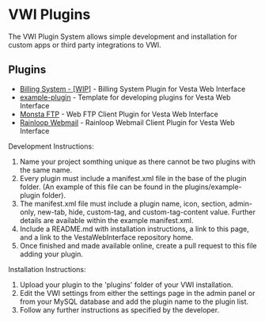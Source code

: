 # VWI Plugins
The VWI Plugin System allows simple development and installation for custom apps or third party integrations to VWI.

## Plugins

- [Billing System - [WIP]](https://github.com/cdgco/vwi-billing) - Billing System Plugin for Vesta Web Interface
- [example-plugin](https://github.com/cdgco/VestaWebInterface/tree/master/plugins/example-plugin) - Template for developing plugins for Vesta Web Interface
- [Monsta FTP](https://github.com/cdgco/vwi-ftp) - Web FTP Client Plugin for Vesta Web Interface
- [Rainloop Webmail](https://github.com/cdgco/vwi-rainloop) - Rainloop Webmail Client Plugin for Vesta Web Interface


Development Instructions:
1. Name your project somthing unique as there cannot be two plugins with the same name.
2. Every plugin must include a manifest.xml file in the base of the plugin folder. (An example of this file can be found in the plugins/example-plugin folder).
3. The manifest.xml file must include a plugin name, icon, section, admin-only, new-tab, hide, custom-tag, and custom-tag-content value. Further details are available within the example manifest.xml.
4. Include a README.md with installation instructions, a link to this page, and a link to the VestaWebInterface repository home.
4. Once finished and made available online, create a pull request to this file adding your plugin.

Installation Instructions:

1. Upload your plugin to the 'plugins' folder of your VWI installation.
2. Edit the VWI settings from either the settings page in the admin panel or from your MySQL database and add the plugin name to the plugin list.
3. Follow any further instructions as specified by the developer.
